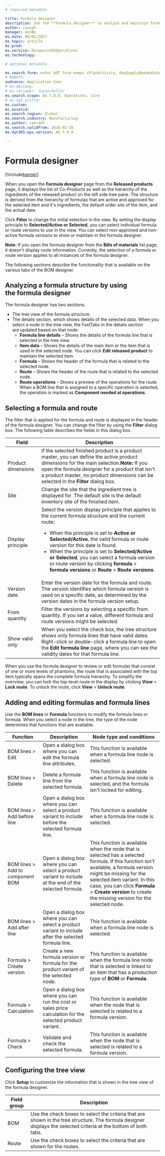 ```yaml
---
# required metadata

title: Formula designer
description: Use the **Formula designer** to analyze and maintain formulas in a tree structured view. Click **Setup** to select different configurations and specify what information appears on the lines of the tree.
author: cvocph 
manager: AnnBe
ms.date: 06/01/2017
ms.topic: article
ms.prod: 
ms.service: Dynamics365Operations
ms.technology: 

# optional metadata

ms.search.form: enter AOT form names (PlanActivity, ReqSupplyDemandSchedule)
# ROBOTS: 
audience: Application User
# ms.devlang: 
# ms.reviewer: YuyuScheller
ms.search.scope: AX 7.0.0, Operations, Core
# ms.tgt_pltfrm: 
ms.custom: 
ms.assetid: 
ms.search.region: Global
ms.search.industry: Manufacturing
ms.author: conradv
ms.search.validFrom: 2016-02-28
ms.dyn365.ops.version: AX 7.0.0

---
```


# Formula designer

[!include[banner](../includes/banner.md)]

When you open the **Formula designer** page from the **Released products** page, it displays the list of Co-Products as well as the hierarchy of the ingredients of the released product on the left side tree pane. The structure is derived from the hierarchy of formulas that are active and approved for the selected item and it's ingredients, the default order site of the item, and the actual date.  

Click **Filter** to change the initial selection in the view. By setting the display principle to **Selected/Active or Selected**, you can select individual formula or route versions to use in the view. You can select non-approved and non-active formula versions to show or maintain in the formula designer.  

**Note:** If you open the formula designer from the **Bills of materials** list page, it doesn't display route information. Currently, the selection of a formula or route version applies to all instances of the formula designer.  

The following sections describe the functionality that is available on the various tabs of the BOM designer.

## Analyzing a formula structure by using the formula designer
The formula designer has two sections:

-   The tree view of the formula structure.
-   The details section, which shows details of the selected data. When you select a node in the tree view, the FastTabs in the details section are updated based on that node:
    -   **Formula line details** – Shows the details of the formula line that is selected in the tree view.
    -   **Item data** – Shows the details of the main item or the item that is used in the selected node. You can click **Edit released product** to maintain the selected item.
    -   **Formula** – Shows the header of the formula that is related to the selected node.
    -   **Route** – Shows the header of the route that is related to the selected node.
    -   **Route operations** – Shows a preview of the operations for the route. When a BOM line that is assigned to a specific operation is selected, the operation is marked as **Component needed at operations**.

## Selecting a formula and route
The filter that is applied for the formula and route is displayed in the header of the formula designer. You can change the filter by using the **Filter** dialog box. The following table describes the fields in this dialog box.

<table>
<thead>
<tr class="header">
<th>Field</th>
<th>Description</th>
</tr>
</thead>
<tbody>
<tr class="odd">
<td>Product dimensions</td>
<td>If the selected finished product is a product master, you can define the active product dimensions for the main selection.<strong>Note:</strong> If you open the formula designer for a product that isn't a product master, no product dimensions can be selected in the <strong>Filter</strong> dialog box.</td>
</tr>
<tr class="even">
<td>Site</td>
<td>Change the site that the ingredient tree is displayed for. The default site is the default inventory site of the finished item.</td>
</tr>
<tr class="odd">
<td>Display principle</td>
<td>Select the version display principle that applies to the current formula structure and the current route:
<ul>
<li>When the principle is set to <strong>Active or Selected/Active</strong>, the valid formula or route version for this date is found.</li>
<li>When the principle is set to <strong>Selected/Active or Selected</strong>, you can select a formula version or route version by clicking <strong>formula</strong> &gt; <strong>formula versions</strong> or <strong>Route</strong> &gt; <strong>Route versions</strong>.</li>
</ul></td>
</tr>
<tr class="even">
<td>Version date</td>
<td>Enter the version date for the formula and route. The version identifies which formula version is used on a specific date, as determined by the version dates in the formula version setup.</td>
</tr>
<tr class="odd">
<td>From quantity</td>
<td>Filter the versions by selecting a specific from quantity. If you set a value, different formula and route versions might be selected.</td>
</tr>
<tr class="even">
<td>Show valid only</td>
<td>When you select the check box, the tree structure shows only formula lines that have valid dates. Right-click or double-click a formula line to open the <strong>Edit formula line</strong> page, where you can see the validity dates for that formula line.</td>
</tr>
</tbody>
</table>

When you use the formula designer to review or edit formulas that consist of one or more levels of phantoms, the route that is associated with the top item typically spans the complete formula hierarchy. To simplify the overview, you can lock the top-level route in the display by clicking **View** &gt; **Lock route**. To unlock the route, click **View** &gt; **Unlock route**.

## Adding and editing formulas and formula lines
Use the **BOM lines** or **Formula** functions to modify the formula lines or formula. When you select a node in the tree, the type of the node determines that functions that are available.

| Function                            | Description                                                                                               | Node type and conditions                                                                                                                                                                                                                                                                       |
|-------------------------------------|-----------------------------------------------------------------------------------------------------------|------------------------------------------------------------------------------------------------------------------------------------------------------------------------------------------------------------------------------------------------------------------------------------------------|
| BOM lines &gt; Edit                 | Open a dialog box where you can edit the formula line attributes.                                             | This function is available when a formula line node is selected.                                                                                                                                                                                                                                   |
| BOM lines &gt; Delete               | Delete a formula line from the selected formula.                                                                  | This function is available when a formula line node is selected, and the formula isn't locked for editing.                                                                                                                                                                                             |
| BOM lines &gt; Add before line      | Open a dialog box where you can select a product variant to include before the selected formula line.         | This function is available when a formula line node is selected.                                                                                                                                                                                                                                   |
| BOM lines &gt; Add to component BOM | Open a dialog box where you can select a product variant to include at the end of the selected formula.       | This function is available when the node that is selected has a selected formula. If this function isn't available, a formula version might be missing for the selected item variant. In this case, you can click **Formula** &gt; **Create version** to create the missing version for the selected node. |
| BOM lines &gt; Add after line       | Open a dialog box where you can select a product variant to include after the selected formula line.          | This function is available when a formula line node is selected.                                                                                                                                                                                                                                   |
| Formula &gt; Create version             | Create a new formula version or formula for the product variant of the selected node.                             | This function is available when the formula line node that is selected is linked to an item that has a production type of **BOM** or **Formula**.                                                                                                                                                  |
| Formula &gt; Calculation                | Open a dialog box where you can run the cost or sales price calculation for the selected product variant. | This function is available when the node that is selected is related to a formula version.                                                                                                                                                                                                         |
| Formula &gt; Check                      | Validate and check the selected formula.                                                                      | This function is available when the node that is selected is related to a formula version.                                                                                                                                                                                                         |

## Configuring the tree view
Click **Setup** to customize the information that is shown in the tree view of the formula designer.

| Field group | Description                                                                                                                                                  |
|-------------|--------------------------------------------------------------------------------------------------------------------------------------------------------------|
| BOM         | Use the check boxes to select the criteria that are shown in the tree structure. The formula designer displays the selected criteria at the bottom of both tabs. |
| Route       | Use the check boxes to select the criteria that are shown for the routes.                                                                                    |



